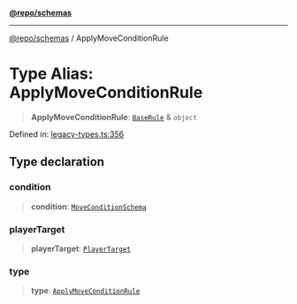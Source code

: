 [**@repo/schemas**](../README.md)

---

[@repo/schemas](../README.md) / ApplyMoveConditionRule

# Type Alias: ApplyMoveConditionRule

> **ApplyMoveConditionRule**: [`BaseRule`](BaseRule.md) & `object`

Defined in: [legacy-types.ts:356](https://github.com/alexqguo/drinking-board-game-v3/blob/c6c8efecde293dcd45795192eba80a63357ff3d6/packages/schemas/src/legacy-types.ts#L356)

## Type declaration

### condition

> **condition**: [`MoveConditionSchema`](../interfaces/MoveConditionSchema.md)

### playerTarget

> **playerTarget**: [`PlayerTarget`](PlayerTarget.md)

### type

> **type**: [`ApplyMoveConditionRule`](../enumerations/RuleType.md#applymoveconditionrule)
